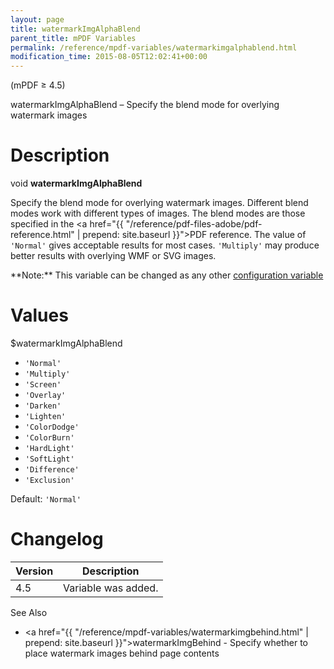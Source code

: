 ```yaml
---
layout: page
title: watermarkImgAlphaBlend
parent_title: mPDF Variables
permalink: /reference/mpdf-variables/watermarkimgalphablend.html
modification_time: 2015-08-05T12:02:41+00:00
---
```


(mPDF &ge; 4.5)

watermarkImgAlphaBlend – Specify the blend mode for overlying watermark images

# Description

void **watermarkImgAlphaBlend**

Specify the blend mode for overlying watermark images. Different blend modes work with different types of images.
The blend modes are those specified in the
<a href="{{ "/reference/pdf-files-adobe/pdf-reference.html" | prepend: site.baseurl }}">PDF reference</a>. The value of
`'Normal'` gives acceptable results for most cases. `'Multiply'` may produce better results with overlying WMF or SVG images.

<div class="alert alert-info" role="alert" markdown="1">
  **Note:** This variable can be changed as any other
  <a href="{{ "/configuration/configuration-v7-x.html" | prepend: site.baseurl }}">configuration variable</a>
</div>

# Values

<span class="parameter">$watermarkImgAlphaBlend</span>

- `'Normal'`
- `'Multiply'`
- `'Screen'`
- `'Overlay'`
- `'Darken'`
- `'Lighten'`
- `'ColorDodge'`
- `'ColorBurn'`
- `'HardLight'`
- `'SoftLight'`
- `'Difference'`
- `'Exclusion'`

Default: `'Normal'`

# Changelog

<table class="table">
<thead>
<tr>
  <th>Version</th>
  <th>Description</th>
</tr>
</thead>
<tbody>
<tr>
  <td>4.5</td>
  <td>Variable was added.</td>
</tr>
</tbody>
</table>

See Also

- <a href="{{ "/reference/mpdf-variables/watermarkimgbehind.html" | prepend: site.baseurl }}">watermarkImgBehind</a> - Specify whether to place watermark images behind page contents

